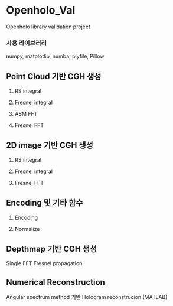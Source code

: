 # Openholo_Val
Openholo library validation project

### 사용 라이브러리
numpy, matplotlib, numba, plyfile, Pillow

## Point Cloud 기반 CGH 생성
1. RS integral

2. Fresnel integral

3. ASM FFT

4. Fresnel FFT


## 2D image 기반 CGH 생성
1. RS integral

2. Fresnel integral

3. Fresnel FFT


## Encoding 및 기타 함수
1. Encoding

2. Normalize


## Depthmap 기반 CGH 생성
Single FFT Fresnel propagation


## Numerical Reconstruction
Angular spectrum method 기반 Hologram reconstrucion (MATLAB)
